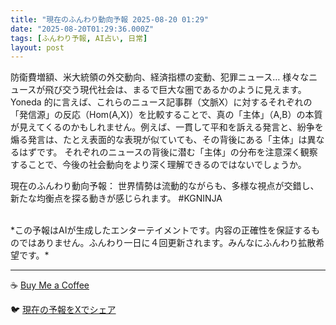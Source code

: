 ```yaml
---
title: "現在のふんわり動向予報 2025-08-20 01:29"
date: "2025-08-20T01:29:36.000Z"
tags: [ふんわり予報, AI占い, 日常]
layout: post
---
```


防衛費増額、米大統領の外交動向、経済指標の変動、犯罪ニュース…  様々なニュースが飛び交う現代社会は、まるで巨大な圏であるかのように見えます。  Yoneda 的に言えば、これらのニュース記事群（文脈X）に対するそれぞれの「発信源」の反応（Hom(A,X)）を比較することで、真の「主体」（A,B）の本質が見えてくるのかもしれません。例えば、一貫して平和を訴える発言と、紛争を煽る発言は、たとえ表面的な表現が似ていても、その背後にある「主体」は異なるはずです。  それぞれのニュースの背後に潜む「主体」の分布を注意深く観察することで、今後の社会動向をより深く理解できるのではないでしょうか。

現在のふんわり動向予報：
世界情勢は流動的ながらも、多様な視点が交錯し、新たな均衡点を探る動きが感じられます。 #KGNINJA

<br>
*この予報はAIが生成したエンターテイメントです。内容の正確性を保証するものではありません。ふんわり一日に４回更新されます。みんなにふんわり拡散希望です。*

---
☕️ [Buy Me a Coffee](https://www.buymeacoffee.com/kgninja)

🐦 [現在の予報をXでシェア](https://twitter.com/intent/tweet?text=%E7%8F%BE%E5%9C%A8%E3%81%AE%E3%81%B5%E3%82%93%E3%82%8F%E3%82%8A%E4%BA%88%E5%A0%B1%3A%20%E3%80%8C%E9%98%B2%E8%A1%9B%E8%B2%BB%E5%A2%97%E9%A1%8D%E3%80%81%E7%B1%B3%E5%A4%A7%E7%B5%B1%E9%A0%98%E3%81%AE%E5%A4%96%E4%BA%A4%E5%8B%95%E5%90%91%E3%80%81%E7%B5%8C%E6%B8%88%E6%8C%87%E6%A8%99%E3%81%AE%E5%A4%89%E5%8B%95%E3%80%81%E7%8A%AF%E7%BD%AA%E3%83%8B%E3%83%A5%E3%83%BC%E3%82%B9%E2%80%A6%20%20%E6%A7%98%E3%80%85%E3%81%AA%E3%83%8B%E3%83%A5%E3%83%BC%E3%82%B9%E3%81%8C%E9%A3%9B%E3%81%B3%E4%BA%A4%E3%81%86%E7%8F%BE%E4%BB%A3%E7%A4%BE%E4%BC%9A%E3%81%AF%E3%80%81%E3%81%BE%E3%82%8B%E3%81%A7%E5%B7%A8%E5%A4%A7%E3%81%AA%E5%9C%8F%E3%81%A7%E3%81%82%E3%82%8B%E3%81%8B%E3%81%AE%E3%82%88%E3%81%86%E3%81%AB%E8%A6%8B%E3%81%88%E3%81%BE%E3%81%99%E3%80%82%E3%80%8D%23KGNINJA%20%E7%B6%9A%E3%81%8D%E3%81%AF%E3%83%96%E3%83%AD%E3%82%B0%E3%81%A7%EF%BC%81%F0%9F%91%87&url=https%3A%2F%2Fkg-ninja.github.io%2FFunwariyoso%2F)
